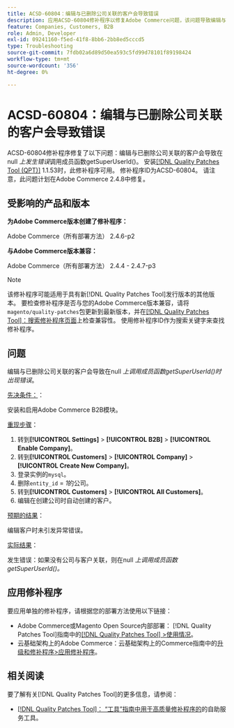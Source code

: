 ```yaml
---
title: ACSD-60804：编辑与已删除公司关联的客户会导致错误
description: 应用ACSD-60804修补程序以修复Adobe Commerce问题，该问题导致编辑与已删除公司关联的客户时出现错误*在null*上调用成员函数getSuperUserId() 。
feature: Companies, Customers, B2B
role: Admin, Developer
exl-id: 09241160-f5ed-41f8-8bb6-2bb8ed5cccd5
type: Troubleshooting
source-git-commit: 7fdb02a6d89d50ea593c5fd99d78101f89198424
workflow-type: tm+mt
source-wordcount: '356'
ht-degree: 0%

---
```


# ACSD-60804：编辑与已删除公司关联的客户会导致错误

ACSD-60804修补程序修复了以下问题：编辑与已删除公司关联的客户会导致在null *上发生错误*&#x200B;调用成员函数getSuperUserId()。 安装[[!DNL Quality Patches Tool (QPT)]](/help/tools/quality-patches-tool/quality-patches-tool-to-self-serve-quality-patches.md) 1.1.53时，此修补程序可用。 修补程序ID为ACSD-60804。 请注意，此问题计划在Adobe Commerce 2.4.8中修复。

## 受影响的产品和版本

**为Adobe Commerce版本创建了修补程序：**

Adobe Commerce（所有部署方法） 2.4.6-p2

**与Adobe Commerce版本兼容：**

Adobe Commerce（所有部署方法） 2.4.4 - 2.4.7-p3

>[!NOTE]
>
>该修补程序可能适用于具有新[!DNL Quality Patches Tool]发行版本的其他版本。 要检查修补程序是否与您的Adobe Commerce版本兼容，请将`magento/quality-patches`包更新到最新版本，并在[[!DNL Quality Patches Tool]：搜索修补程序页面](https://experienceleague.adobe.com/tools/commerce-quality-patches/index.html)上检查兼容性。 使用修补程序ID作为搜索关键字来查找修补程序。

## 问题

编辑与已删除公司关联的客户会导致在null *上调用成员函数getSuperUserId()时出现错误*。

<u>先决条件：</u>：

安装和启用Adobe Commerce B2B模块。

<u>重现步骤</u>：

1. 转到&#x200B;**[!UICONTROL Settings]** > **[!UICONTROL B2B]** > **[!UICONTROL Enable Company]**。
1. 转到&#x200B;**[!UICONTROL Customers]** > **[!UICONTROL Company]** > **[!UICONTROL Create New Company]**。
1. 登录实例的`mysql`。
1. 删除`entity_id` = *1*&#x200B;的公司。
1. 转到&#x200B;**[!UICONTROL Customers]** > **[!UICONTROL All Customers]**。
1. 编辑在创建公司时自动创建的客户。

<u>预期的结果</u>：

编辑客户时未引发异常错误。

<u>实际结果</u>：

发生错误：如果没有公司与客户关联，则在null *上调用成员函数getSuperUserId()。*

## 应用修补程序

要应用单独的修补程序，请根据您的部署方法使用以下链接：

* Adobe Commerce或Magento Open Source内部部署： [!DNL Quality Patches Tool]指南中的[[!DNL Quality Patches Tool] >使用情况](/help/tools/quality-patches-tool/usage.md)。
* 云基础架构上的Adobe Commerce：云基础架构上的Commerce指南中的[升级和修补程序>应用修补程序](https://experienceleague.adobe.com/docs/commerce-cloud-service/user-guide/develop/upgrade/apply-patches.html)。

## 相关阅读

要了解有关[!DNL Quality Patches Tool]的更多信息，请参阅：

* [[!DNL Quality Patches Tool]： “工具”指南中用于高质量修补程序的](/help/tools/quality-patches-tool/quality-patches-tool-to-self-serve-quality-patches.md)的自助服务工具。
